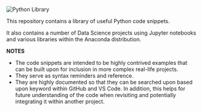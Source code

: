 ![Python Library](https://wl-portfolio.s3.eu-west-2.amazonaws.com/images/python_library.png)

This repository contains a library of useful Python code snippets.

It also contains a number of Data Science projects using Jupyter notebooks and various libraries within the Anaconda distribution.

**NOTES**

- The code snippets are intended to be highly contrived examples that can be built upon for inclusion in more complex real-life projects.
- They serve as syntax reminders and reference.
- They are highly documented so that they can be searched upon based upon keyword within GitHub and VS Code. In addition, this helps for future understanding of the code when revisiting and potentially integrating it within another project.
